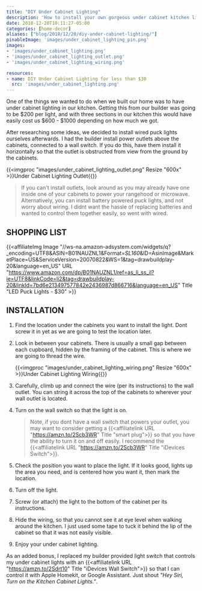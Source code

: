 ```yaml
---
title: "DIY Under Cabinet Lighting"
description: 'How to install your own gorgeous under cabinet kitchen lighting for around $30.'
date: 2018-12-20T10:11:27-05:00
categories: [home-decor]
aliases: ["blog/2018/12/20/diy-under-cabinet-lighting/"]
pinableImage: 'images/under_cabinet_lighting_pin.png'
images:
- 'images/under_cabinet_lighting.png'
- 'images/under_cabinet_lighting_outlet.png'
- 'images/under_cabinet_lighting_wiring.png'

resources:
- name: DIY Under Cabinet Lighting for less than $30
  src: 'images/under_cabinet_lighting.png'
---
```


One of the things we wanted to do when we built our home was to have under cabinet lighting in our kitchen.  Getting this from our builder was going to be $200 per light, and with three sections in our kitchen this would have easily cost us $600 - $1000 depending on how much we got.

After researching some ideas, we decided to install wired puck lights ourselves afterwards.  I had the builder install power outlets above the cabinets, connected to a wall switch. If you do this, have them install it horizontally so that the outlet is obstructed from view from the ground by the cabinets.

{{<imgproc "images/under_cabinet_lighting_outlet.png" Resize "600x" >}}Under Cabinet Lighting Outlet{{</imgproc>}}

> If you can't install outlets, look around as you may already have one inside one of your cabinets to power your rangehood or microwave. Alternatively, you can install battery powered puck lights, and not worry about wiring.  I didnt want the hassle of replacing batteries and wanted to control them together easily, so went with wired.

SHOPPING LIST
-------------

{{<affiliateImg Image "//ws-na.amazon-adsystem.com/widgets/q?_encoding=UTF8&ASIN=B01NAUZNL1&Format=_SL160_&ID=AsinImage&MarketPlace=US&ServiceVersion=20070822&WS=1&tag=drawbuildplay-20&language=en_US" URL "https://www.amazon.com/dp/B01NAUZNL1/ref=as_li_ss_il?ie=UTF8&linkCode=li2&tag=drawbuildplay-20&linkId=7bd6e213497577842e2436987d866716&language=en_US" Title "LED Puck Lights - $30" >}}


INSTALLATION
------------

1. Find the location under the cabinets you want to install the light.  Dont screw it in yet as we are going to test the location later.

2. Look in between your cabinets.  There is usually a small gap between each cupboard, hidden by the framing of the cabinet.  This is where we are going to thread the wire.

	{{<imgproc "images/under_cabinet_lighting_wiring.png" Resize "600x" >}}Under Cabinet Lighting Wiring{{</imgproc>}}

3.  Carefully, climb up and connect the wire (per its instructions) to the wall outlet.  You can string it across the top of the cabinets to wherever your wall outlet is located.

4. Turn on the wall switch so that the light is on.

	> Note, if you dont have a wall switch that powers your outlet, you may want to consider getting a {{<affiliatelink URL "https://amzn.to/2Scb3WR" Title "smart plug">}} so that you have the ability to turn it on and off easily.  I recommend the {{<affiliatelink URL "https://amzn.to/2Scb3WR" Title "iDevices Switch">}}.

5. Check the position you want to place the light.  If it looks good, lights up the area you need, and is centered how you want it, then mark the location.  

6.  Turn off the light.

7.  Screw (or attach) the light to the bottom of the cabinet per its instructions.

8.  Hide the wiring, so that you cannot see it at eye level when walking around the kitchen.  I just used some tape to tuck it behind the lip of the cabinet so that it was not easily visible.

9.  Enjoy your under cabinet lighting.

As an added bonus, I replaced my builder provided light switch that controls my under cabinet lights with an {{<affiliatelink URL "https://amzn.to/2Sdrt10" Title "iDevices Wall Switch">}} so that I can control it with Apple Homekit, or Google Assistant. Just shout _"Hey Siri, Turn on the Kitchen Cabinet Lights."_.